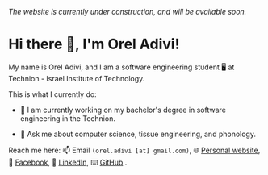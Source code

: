 _The website is currently under construction, and will be available soon._

# Hi there 👋, I'm Orel Adivi!
My name is Orel Adivi, and I am a software engineering student 🖥️ at Technion - Israel Institute of Technology.<!-- This is my CV 📄, in [English]() and in [Hebrew]().-->

This is what I currently do:
- 🌱 I am currently working on my bachelor's degree in software engineering in the Technion.
<!-- - 🔭 I am currently a teaching assistant at the "Introduction to Computer Science" course (for computer science & electrical engineering students), in the Taub Faculty of Computer Science in the Technion.-->
- 💬 Ask me about computer science, tissue engineering, and phonology.

Reach me here: 📫 Email `(orel.adivi [at] gmail.com)`, 🌐 [Personal website](https://orel-adivi.github.io/), 📖 [Facebook](https://www.facebook.com/orel.adivi/), <!--🖼️ [Instagram](), -->💼 [LinkedIn](https://www.linkedin.com/in/orel-adivi/), ⌨️ [GitHub](https://github.com/orel-adivi) .
